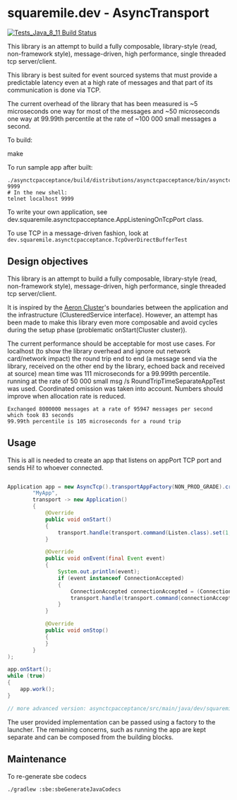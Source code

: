 # squaremile.dev - AsyncTransport

[![Tests_Java_8_11 Build Status](https://github.com/squaremiledev/asynctransport/workflows/Tests_Java_8_11/badge.svg)](https://github.com/squaremiledev/asynctransport/actions?query=workflow%3ATests_Java_8_11)

This library is an attempt to build a fully composable, library-style (read, non-framework style),
message-driven, high performance, single threaded tcp server/client.

This library is best suited for event sourced systems that must provide a predictable latency
even at a high rate of messages and that part of its communication is done via TCP.

The current overhead of the library that has been measured is ~5 microseconds one way for most of the messages
and ~50 microseconds one way at 99.99th percentile at the rate of ~100 000 small messages a second.

To build:

make

To run sample app after built:

```
./asynctcpacceptance/build/distributions/asynctcpacceptance/bin/asynctcpacceptance 9999
# In the new shell:
telnet localhost 9999
```

To write your own application, see dev.squaremile.asynctcpacceptance.AppListeningOnTcpPort class.

To use TCP in a message-driven fashion, look at `dev.squaremile.asynctcpacceptance.TcpOverDirectBufferTest`

## Design objectives

This library is an attempt to build a fully composable, library-style (read, non-framework style),
message-driven, high performance, single threaded tcp server/client.

It is inspired by the [Aeron Cluster](https://github.com/real-logic/aeron/tree/master/aeron-cluster)'s boundaries
between the application and the infrastructure (ClusteredService interface).
However, an attempt has been made to make this library even more composable
and avoid cycles during the setup phase (problematic onStart(Cluster cluster)).

The current performance should be acceptable for most use cases.
For localhost (to show the library overhead and ignore out network card/network impact)
the round trip end to end (a message send via the library, received on
the other end by the library, echoed back and received at source) mean time was 111 microseconds for a 99.999th percentile.
running at the rate of 50 000 small msg /s RoundTripTimeSeparateAppTest was used. Coordinated omission was taken into account.
Numbers should improve when allocation rate is reduced.

```
Exchanged 8000000 messages at a rate of 95947 messages per second  which took 83 seconds
99.99th percentile is 105 microseconds for a round trip
```

## Usage

This is all is needed to create an app that listens on appPort TCP port and sends Hi! to whoever connected.

```java

Application app = new AsyncTcp().transportAppFactory(NON_PROD_GRADE).create(
        "MyApp",
        transport -> new Application()
        {
            @Override
            public void onStart()
            {
                transport.handle(transport.command(Listen.class).set(1, 8889, RAW_STREAMING.type));
            }

            @Override
            public void onEvent(final Event event)
            {
                System.out.println(event);
                if (event instanceof ConnectionAccepted)
                {
                    ConnectionAccepted connectionAccepted = (ConnectionAccepted)event;
                    transport.handle(transport.command(connectionAccepted, SendData.class).set("Hi!".getBytes()));
                }
            }

            @Override
            public void onStop()
            {
            }
        }
);

app.onStart();
while (true)
{
    app.work();
}

// more advanced version: asynctcpacceptance/src/main/java/dev/squaremile/asynctcpacceptance/AppListeningOnTcpPort.java

```

The user provided implementation can be passed using a factory to the launcher.
The remaining concerns, such as running the app are kept separate and can be composed from the building blocks.


## Maintenance

To re-generate sbe codecs

```
./gradlew :sbe:sbeGenerateJavaCodecs
```
